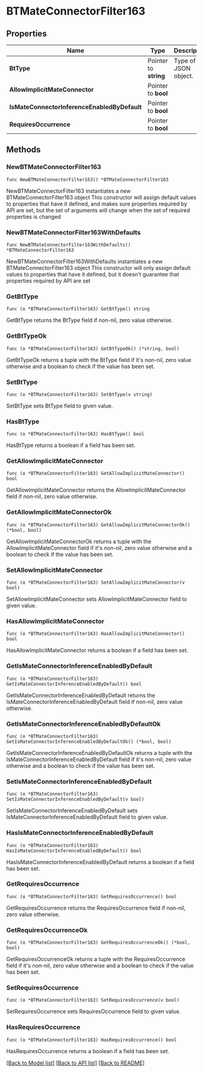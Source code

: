 # BTMateConnectorFilter163

## Properties

Name | Type | Description | Notes
------------ | ------------- | ------------- | -------------
**BtType** | Pointer to **string** | Type of JSON object. | [optional] 
**AllowImplicitMateConnector** | Pointer to **bool** |  | [optional] 
**IsMateConnectorInferenceEnabledByDefault** | Pointer to **bool** |  | [optional] 
**RequiresOccurrence** | Pointer to **bool** |  | [optional] 

## Methods

### NewBTMateConnectorFilter163

`func NewBTMateConnectorFilter163() *BTMateConnectorFilter163`

NewBTMateConnectorFilter163 instantiates a new BTMateConnectorFilter163 object
This constructor will assign default values to properties that have it defined,
and makes sure properties required by API are set, but the set of arguments
will change when the set of required properties is changed

### NewBTMateConnectorFilter163WithDefaults

`func NewBTMateConnectorFilter163WithDefaults() *BTMateConnectorFilter163`

NewBTMateConnectorFilter163WithDefaults instantiates a new BTMateConnectorFilter163 object
This constructor will only assign default values to properties that have it defined,
but it doesn't guarantee that properties required by API are set

### GetBtType

`func (o *BTMateConnectorFilter163) GetBtType() string`

GetBtType returns the BtType field if non-nil, zero value otherwise.

### GetBtTypeOk

`func (o *BTMateConnectorFilter163) GetBtTypeOk() (*string, bool)`

GetBtTypeOk returns a tuple with the BtType field if it's non-nil, zero value otherwise
and a boolean to check if the value has been set.

### SetBtType

`func (o *BTMateConnectorFilter163) SetBtType(v string)`

SetBtType sets BtType field to given value.

### HasBtType

`func (o *BTMateConnectorFilter163) HasBtType() bool`

HasBtType returns a boolean if a field has been set.

### GetAllowImplicitMateConnector

`func (o *BTMateConnectorFilter163) GetAllowImplicitMateConnector() bool`

GetAllowImplicitMateConnector returns the AllowImplicitMateConnector field if non-nil, zero value otherwise.

### GetAllowImplicitMateConnectorOk

`func (o *BTMateConnectorFilter163) GetAllowImplicitMateConnectorOk() (*bool, bool)`

GetAllowImplicitMateConnectorOk returns a tuple with the AllowImplicitMateConnector field if it's non-nil, zero value otherwise
and a boolean to check if the value has been set.

### SetAllowImplicitMateConnector

`func (o *BTMateConnectorFilter163) SetAllowImplicitMateConnector(v bool)`

SetAllowImplicitMateConnector sets AllowImplicitMateConnector field to given value.

### HasAllowImplicitMateConnector

`func (o *BTMateConnectorFilter163) HasAllowImplicitMateConnector() bool`

HasAllowImplicitMateConnector returns a boolean if a field has been set.

### GetIsMateConnectorInferenceEnabledByDefault

`func (o *BTMateConnectorFilter163) GetIsMateConnectorInferenceEnabledByDefault() bool`

GetIsMateConnectorInferenceEnabledByDefault returns the IsMateConnectorInferenceEnabledByDefault field if non-nil, zero value otherwise.

### GetIsMateConnectorInferenceEnabledByDefaultOk

`func (o *BTMateConnectorFilter163) GetIsMateConnectorInferenceEnabledByDefaultOk() (*bool, bool)`

GetIsMateConnectorInferenceEnabledByDefaultOk returns a tuple with the IsMateConnectorInferenceEnabledByDefault field if it's non-nil, zero value otherwise
and a boolean to check if the value has been set.

### SetIsMateConnectorInferenceEnabledByDefault

`func (o *BTMateConnectorFilter163) SetIsMateConnectorInferenceEnabledByDefault(v bool)`

SetIsMateConnectorInferenceEnabledByDefault sets IsMateConnectorInferenceEnabledByDefault field to given value.

### HasIsMateConnectorInferenceEnabledByDefault

`func (o *BTMateConnectorFilter163) HasIsMateConnectorInferenceEnabledByDefault() bool`

HasIsMateConnectorInferenceEnabledByDefault returns a boolean if a field has been set.

### GetRequiresOccurrence

`func (o *BTMateConnectorFilter163) GetRequiresOccurrence() bool`

GetRequiresOccurrence returns the RequiresOccurrence field if non-nil, zero value otherwise.

### GetRequiresOccurrenceOk

`func (o *BTMateConnectorFilter163) GetRequiresOccurrenceOk() (*bool, bool)`

GetRequiresOccurrenceOk returns a tuple with the RequiresOccurrence field if it's non-nil, zero value otherwise
and a boolean to check if the value has been set.

### SetRequiresOccurrence

`func (o *BTMateConnectorFilter163) SetRequiresOccurrence(v bool)`

SetRequiresOccurrence sets RequiresOccurrence field to given value.

### HasRequiresOccurrence

`func (o *BTMateConnectorFilter163) HasRequiresOccurrence() bool`

HasRequiresOccurrence returns a boolean if a field has been set.


[[Back to Model list]](../README.md#documentation-for-models) [[Back to API list]](../README.md#documentation-for-api-endpoints) [[Back to README]](../README.md)


